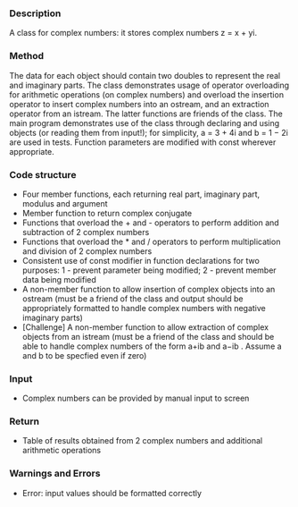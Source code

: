 ### Description
A class for complex numbers: it stores complex numbers z = x + yi.

### Method
The data for each object should contain two doubles to represent the real and imaginary parts. The class demonstrates usage of operator overloading for arithmetic operations (on complex numbers) and overload the insertion operator to insert complex numbers into an ostream, and an extraction operator from an istream. The latter functions are friends of the class. The main program demonstrates use of the class through declaring and using objects (or reading them from input!); for simplicity, a = 3 + 4i and b = 1 − 2i are used in tests. Function parameters are modified with const wherever appropriate.

### Code structure

* Four member functions, each returning real part, imaginary part, modulus and argument
* Member function to return complex conjugate
* Functions that overload the + and - operators to perform addition and subtraction of 2 complex numbers
* Functions that overload the * and / operators to perform multiplication and division of 2 complex numbers
* Consistent use of const modifier in function declarations for two purposes: 1 - prevent parameter being modified; 2 - prevent member data being modified
* A non-member function to allow insertion of complex objects into an ostream (must be a friend of the class and output should be appropriately formatted to handle complex numbers with negative imaginary parts)
* [Challenge] A non-member function to allow extraction of complex objects from an istream (must be a friend of the class and should be able to handle complex numbers of the form a+ib and a−ib . Assume a and b to be specfied even if zero)

### Input
* Complex numbers can be provided by manual input to screen

### Return
* Table of results obtained from 2 complex numbers and additional arithmetic operations

### Warnings and Errors
* Error: input values should be formatted correctly